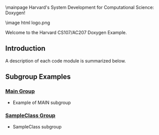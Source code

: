 \mainpage Harvard's System Development for Computational Science: Doxygen!

\image html logo.png

Welcome to the Harvard CS107/AC207 Doxygen Example.

## Introduction
A description of each code module is summarized below.

## Subgroup Examples
### [Main Group](group__main__group.html) 
+ Example of MAIN subgroup

### [SampleClass Group](group__SampleClass__group.html)
+ SampleClass subgroup
